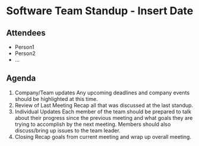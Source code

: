 # Software Team Standup - Insert Date
## Attendees
- Person1
- Person2
- ...

## Agenda
1. Company/Team updates
   Any upcoming deadlines and company events should be highlighted at this time.
2. Review of Last Meeting
   Recap all that was discussed at the last standup. 
3. Individual Updates
   Each member of the team should be prepared to talk about their progress since the previous meeting and what goals they are trying to accomplish by the next meeting. Members should also discuss/bring up issues to the team leader.
4. Closing
   Recap goals from current meeting and wrap up overall meeting.

